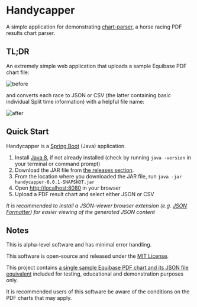 # Handycapper

A simple application for demonstrating [chart-parser](https://github.com/robinhowlett/chart-parser), a horse racing PDF results chart parser.
  
## TL;DR

An extremely simple web application that uploads a sample Equibase PDF chart file:

![before](https://i.imgur.com/qidVJim.png)

and converts each race to JSON or CSV (the latter containing basic individual Split time information) with a helpful file name:

![after](https://i.imgur.com/iMxjKI0.png)

## Quick Start

Handycapper is a [Spring Boot](https://projects.spring.io/spring-boot/) (Java) application. 

1. Install [Java 8](https://www.java.com/en/download/help/download_options.xml), if not already installed (check by running `java -version` in your terminal or command prompt)
1. Download the JAR file from [the releases section](https://github.com/robinhowlett/handycapper/releases).
1. From the location where you downloaded the JAR file, run `java -jar handycapper-0.0.1-SNAPSHOT.jar`
1. Open [http://localhost:8080](http://localhost:8080) in your browser
1. Upload a PDF result chart and select either JSON or CSV

_It is recommended to install a JSON-viewer browser extension (e.g. [JSON Formatter](https://chrome.google.com/webstore/detail/json-formatter/bcjindcccaagfpapjjmafapmmgkkhgoa?hl=en)) for easier viewing of the generated JSON content_

## Notes

This is alpha-level software and has minimal error handling.

This software is open-source and released under the [MIT License](https://github.com/robinhowlett/chart-parser/blob/master/LICENSE). 

This project contains [a single sample Equibase PDF chart and its JSON file equivalent](https://github.com/robinhowlett/handycapper/blob/master/src/main/resources) included for testing, educational and demonstration purposes only.

It is recommended users of this software be aware of the conditions on the PDF charts that may apply.
